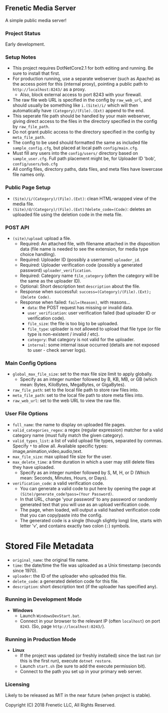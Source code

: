 Frenetic Media Server
---------------------

A simple public media server!

### Project Status

Early development.

### Setup Notes

- This project requires DotNetCore2.1 for both editing and running. Be sure to install that first.
- For production running, use a separate webserver (such as Apache) as the access point for this (internal proxy), pointing a public path to `http://localhost:8243/` as a proxy.
    - Also, block external access to port 8243 with your firewall.
- The raw file web URL is specified in the config by `raw_web_url`, and should usually be something like `i.(Site)/i/` which will then automatically have `(Category)/(File).(Ext)` append to the end.
- This seperate file path should be handled by your main webserver, giving direct access to the files in the directory specified in the config by `raw_file_path`.
- Do not grant public access to the directory specified in the config by `meta_file_path`.
- The config to be used should formatted the same as included file `sample_config.cfg`, but placed at local path `config/main.cfg`.
- Must fill any users into the `config/users/` directory based on `sample_user.cfg`. Full path placement might be, for Uploader ID 'bob', `config/users/bob.cfg`
- All config files, directory paths, data files, and meta files have lowercase file names only.

### Public Page Setup

- `(Site)/i/(Category)/(File).(Ext)`: clean HTML-wrapped view of the media file.
- `(Site)/d/(Category)/(File).(Ext)?delete_code=(Code)`: deletes an uploaded file using the deletion code in the meta file.

### POST API

- `(site)/upload`: upload a file.
    - Required: An attached file, with filename attached in the disposition data (file name is needed to see the extension, for media type choice handling).
    - Required: Uploader ID (possibly a username) `uploader_id`.
    - Required: Uploader verification code (possibly a generated password) `uploader_verification`.
    - Required: Category name `file_category` (often the category will be the same as the uploader ID).
    - Optional: Short description text `description` about the file.
    - Response when successful: `success=(Category)/(File).(Ext);(Delete Code)`.
    - Response when failed: `fail=(Reason)`, with reasons...
        - `data`: the POST request has missing or invalid data.
        - `user_verification`: user verification failed (bad uploader ID or verification code).
        - `file_size`: the file is too big to be uploaded.
        - `file_type`: uploader is not allowed to upload that file type (or file type is non-existent / invalid / etc).
        - `category`: that category is not valid for the uploader.
        - `internal`: some internal issue occurred (details are not exposed to user - check server logs).

### Main Config Options
- `global_max_file_size`: set to the max file size limit to apply globally.
    - Specify as an integer number followed by B, KB, MB, or GB (which mean: Bytes, KiloBytes, MegaBytes, or GigaBytes).
- `raw_file_path`: set to the local file path to store raw files into.
- `meta_file_path`: set to the local file path to store meta files into.
- `raw_web_url`: set to the web URL to view the raw file.

### User File Options
- `full_name`: the name to display on uploaded file pages.
- `valid_categories_regex`: a regex (regular expression) matcher for a valid category name (must fully match the given category).
- `valid_types_list`: a list of valid upload file types, separated by commas. Specify `*` to allow all. Available specific types: image,animation,video,audio,text.
- `max_file_size`: max upload file size for the user.
- `max_delete_time`: a time duration in which a user may still delete files they have uploaded.
    - Specify as an integer number followed by S, M, H, or D (Which mean: Seconds, Minutes, Hours, or Days).
- `verification_code`: a valid verification code.
    - You can generate a valid code to put here by opening the page at `(Site)/generate_code?pass=(Your Password)`.
    - In that URL, change 'your password' to any password or randomly generated text that you will use as an upload verification code.
    - The page, when loaded, will output a valid hashed verification code that you can copy/paste into the config.
    - The generated code is a single (though slightly long) line, starts with letter 'v', and contains exactly two colon (`:`) symbols.

# Stored File Metadata
- `original_name`: the original file name.
- `time`: the date/time the file was uploaded as a Unix timestamp (seconds since 1970).
- `uploader`: the ID of the uploader who uploaded this file.
- `delete_code`: a generated deletion code for this file.
- `description`: short description text (if the uploader has specified any).

### Running in Development Mode

- **Windows**
    - Launch `WindowsDevStart.bat`.
    - Connect in your browser to the relevant IP (often `localhost`) on port `8243`. (So, page `http://localhost:8243/`).

### Running in Production Mode

- **Linux**
    - If the project was updated (or freshly installed) since the last run (or this is the first run), execute `dotnet restore`.
    - Launch `start.sh` (be sure to add the execute permission bit).
    - Connect to the path you set up in your primary web server.

### Licensing

Likely to be released as MIT in the near future (when project is stable).

Copyright (C) 2018 Frenetic LLC, All Rights Reserved.
